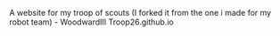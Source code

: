 A website for my troop of scouts (I forked it from the one i made for my robot team) - WoodwardIII
Troop26.github.io
